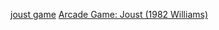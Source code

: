 
[joust game](https://www.google.com/search?q=joust+game&ie=UTF-8)
[Arcade Game: Joust (1982 Williams)](https://www.youtube.com/watch?v=BWoiLNri0OM)
